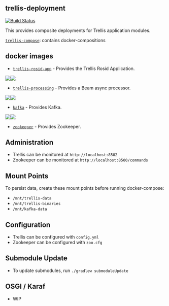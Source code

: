 ## trellis-deployment

[![Build Status](https://travis-ci.org/trellis-ldp/trellis-deployment.png?branch=master)](https://travis-ci.org/trellis-ldp/trellis-deployment)

This provides composite deployments for Trellis application modules.  

[`trellis-compose`](trellis-compose): contains docker-compositions

## docker images

* [`trellis-rosid-app`](https://github.com/trellis-ldp/trellis-rosid/trellis-rosid-app/tree/master)  - Provides the Trellis Rosid Application.

[![](https://images.microbadger.com/badges/image/trellisldp/trellis-rosid-app.svg)](https://microbadger.com/images/trellisldp/trellis-rosid-app "trellisldp/trellis-rosid-app")[![](https://images.microbadger.com/badges/version/trellisldp/trellis-rosid-app.svg)](https://microbadger.com/images/trellisldp/trellis-rosid-app "trellisldp/trellis-rosid-app")

* [`trellis-processing`](https://github.com/trellis-ldp/trellis-rosid-file-streaming/tree/master)  - Provides a Beam async processor.

[![](https://images.microbadger.com/badges/image/trellisldp/trellis-processing.svg)](https://microbadger.com/images/trellisldp/trellis-processing "trellisldp/trellis-processing")[![](https://images.microbadger.com/badges/version/trellisldp/trellis-processing.svg)](https://microbadger.com/images/trellisldp/trellis-processing "trellisldp/trellis-processing")

* [`kafka`](https://github.com/wurstmeister/kafka-docker)  - Provides Kafka.

[![](https://images.microbadger.com/badges/image/trellisldp/kafka.svg)](https://microbadger.com/images/trellisldp/kafka "trellisldp/kafka")[![](https://images.microbadger.com/badges/version/trellisldp/kafka.svg)](https://microbadger.com/images/trellisldp/kafka "trellisldp/kafka")

* [`zookeeper`](https://github.com/31z4/zookeeper-docker/blob/master/3.5.3-beta/Dockerfile)  - Provides Zookeeper.

## Administration

* Trellis can be monitored at `http://localhost:8502`
* Zookeeper can be monitored at `http://localhost:8500/commands`

## Mount Points

To persist data, create these mount points before running docker-compose:
* `/mnt/trellis-data`
* `/mnt/trellis-binaries`
* `/mnt/kafka-data`

## Configuration
* Trellis can be configured with `config.yml`
* Zookeeper can be configured with `zoo.cfg`

## Submodule Update
* To update submodules, run `./gradlew submoduleUpdate`

## OSGI / Karaf
* WIP